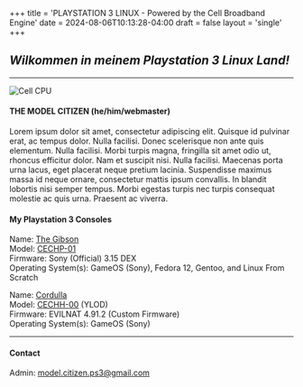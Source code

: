 +++
title = 'PLAYSTATION 3 LINUX - Powered by the Cell Broadband Engine'
date = 2024-08-06T10:13:28-04:00
draft = false
layout = 'single'
+++

## *Wilkommen in meinem Playstation 3 Linux Land!*

---

![Cell CPU](/pics/cell_cpu_320.png)

#### THE MODEL CITIZEN (he/him/webmaster)

Lorem ipsum dolor sit amet, consectetur adipiscing elit. Quisque id pulvinar erat, ac tempus dolor. Nulla facilisi. Donec scelerisque non ante quis elementum. Nulla facilisi. Morbi turpis magna, fringilla sit amet odio ut, rhoncus efficitur dolor. Nam et suscipit nisi. Nulla facilisi. Maecenas porta urna lacus, eget placerat neque pretium lacinia. Suspendisse maximus massa id neque ornare, consectetur mattis ipsum convallis. In blandit lobortis nisi semper tempus. Morbi egestas turpis nec turpis consequat molestie ac quis urna. Praesent ac viverra.

#### My Playstation 3 Consoles

Name: [The Gibson](http://www.ps3linux.net/pics/gibson_on_desk.png)  
Model: [CECHP-01](https://www.psdevwiki.com/ps3/CECHPxx)  
Firmware: Sony (Official) 3.15 DEX  
Operating System(s): GameOS (Sony), Fedora 12, Gentoo, and Linux From Scratch

Name: [Cordulla](http://www.ps3linux.net/pics/cordulla_on_desk.png)  
Model: [CECHH-00](https://www.psdevwiki.com/ps3/CECHHxx) (YLOD)  
Firmware: EVILNAT 4.91.2 (Custom Firmware)  
Operating System(s): GameOS (Sony)

---

#### Contact  
Admin: [model.citizen.ps3@gmail.com](mailto)

